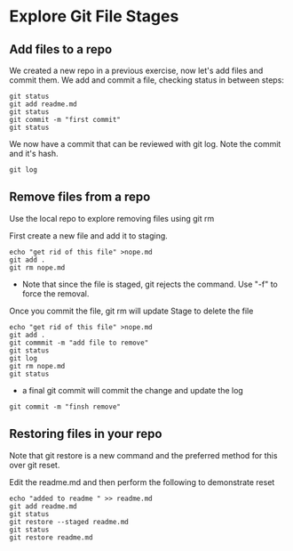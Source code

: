 # Explore Git File Stages

## Add files to a repo
We created a new repo in a previous exercise, now let's add files and commit them. We add and commit a file, checking status in between steps:

```
git status
git add readme.md
git status
git commit -m "first commit"
git status
```

We now have a commit that can be reviewed with git log. Note the commit and it's hash.
```
git log
```

## Remove files from a repo

Use the local repo to explore removing files using git rm

First create a new file and add it to staging. 

```
echo "get rid of this file" >nope.md
git add .
git rm nope.md

```

* Note that since the file is staged, git rejects the command. Use "-f" to force the removal. 

Once you commit the file, git rm will update Stage to delete the file

```
echo "get rid of this file" >nope.md
git add .
git commmit -m "add file to remove"
git status
git log
git rm nope.md
git status
```

* a final git commit will commit the change and update the log

```
git commit -m "finsh remove"
```

## Restoring files in your repo
Note that git restore is a new command and the preferred method for this over git reset.

Edit the readme.md and then perform the following to demonstrate reset

```
echo "added to readme " >> readme.md
git add readme.md
git status
git restore --staged readme.md
git status
git restore readme.md 
```



